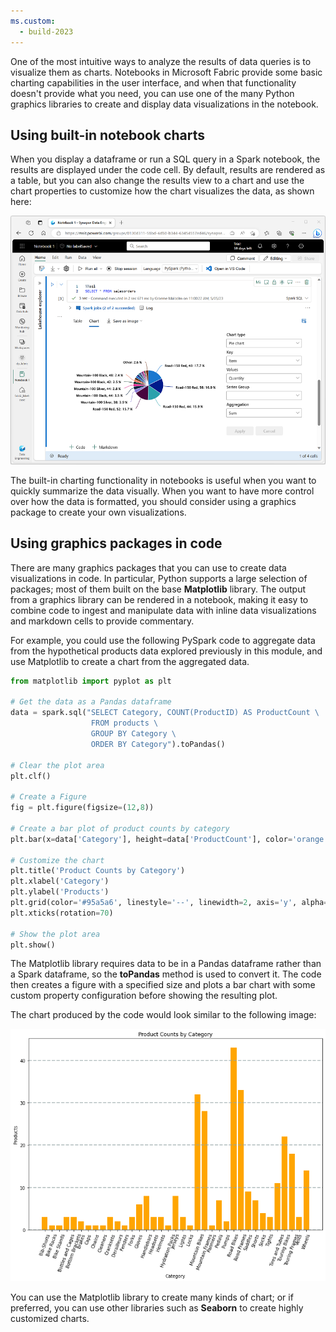 ```yaml
---
ms.custom:
  - build-2023
---
```

One of the most intuitive ways to analyze the results of data queries is to visualize them as charts. Notebooks in Microsoft Fabric provide some basic charting capabilities in the user interface, and when that functionality doesn't provide what you need, you can use one of the many Python graphics libraries to create and display data visualizations in the notebook.

## Using built-in notebook charts

When you display a dataframe or run a SQL query in a Spark notebook, the results are displayed under the code cell. By default, results are rendered as a table, but you can also change the results view to a chart and use the chart properties to customize how the chart visualizes the data, as shown here:

![Screenshot of notebook chart of product counts by category.](../media/notebook-chart.png)

The built-in charting functionality in notebooks is useful when you want to quickly summarize the data visually. When you want to have more control over how the data is formatted, you should consider using a graphics package to create your own visualizations.

## Using graphics packages in code

There are many graphics packages that you can use to create data visualizations in code. In particular, Python supports a large selection of packages; most of them built on the base **Matplotlib** library. The output from a graphics library can be rendered in a notebook, making it easy to combine code to ingest and manipulate data with inline data visualizations and markdown cells to provide commentary.

For example, you could use the following PySpark code to aggregate data from the hypothetical products data explored previously in this module, and use Matplotlib to create a chart from the aggregated data.

```python
from matplotlib import pyplot as plt

# Get the data as a Pandas dataframe
data = spark.sql("SELECT Category, COUNT(ProductID) AS ProductCount \
                  FROM products \
                  GROUP BY Category \
                  ORDER BY Category").toPandas()

# Clear the plot area
plt.clf()

# Create a Figure
fig = plt.figure(figsize=(12,8))

# Create a bar plot of product counts by category
plt.bar(x=data['Category'], height=data['ProductCount'], color='orange')

# Customize the chart
plt.title('Product Counts by Category')
plt.xlabel('Category')
plt.ylabel('Products')
plt.grid(color='#95a5a6', linestyle='--', linewidth=2, axis='y', alpha=0.7)
plt.xticks(rotation=70)

# Show the plot area
plt.show()
```

The Matplotlib library requires data to be in a Pandas dataframe rather than a Spark dataframe, so the **toPandas** method is used to convert it. The code then creates a figure with a specified size and plots a bar chart with some custom property configuration before showing the resulting plot.

The chart produced by the code would look similar to the following image:

![Screenshot of a bar chart showing product counts by category.](../media/chart.png)

You can use the Matplotlib library to create many kinds of chart; or if preferred, you can use other libraries such as **Seaborn** to create highly customized charts.
